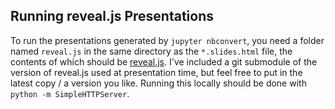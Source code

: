 ## Running reveal.js Presentations
To run the presentations generated by `jupyter nbconvert`, you need a folder named `reveal.js` in the same directory as the `*.slides.html` file, the contents of which should be [reveal.js](https://github.com/hakimel/reveal.js/). I've included a git submodule of the version of reveal.js used at presentation time, but feel free to put in the latest copy / a version you like. Running this locally should be done with `python -m SimpleHTTPServer`.
